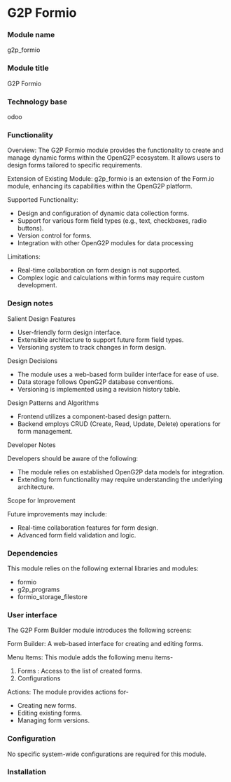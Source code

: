 # G2P Formio

### Module name

g2p\_formio

### Module title

G2P Formio

### Technology base

odoo

### Functionality

Overview: The G2P Formio module provides the functionality to create and manage dynamic forms within the OpenG2P ecosystem. It allows users to design forms tailored to specific requirements.

Extension of Existing Module: g2p\_formio is an extension of the Form.io module, enhancing its capabilities within the OpenG2P platform.

Supported Functionality:

* Design and configuration of dynamic data collection forms.
* Support for various form field types (e.g., text, checkboxes, radio buttons).
* Version control for forms.
* Integration with other OpenG2P modules for data processing

Limitations:

* Real-time collaboration on form design is not supported.
* Complex logic and calculations within forms may require custom development.

### Design notes

Salient Design Features

* User-friendly form design interface.
* Extensible architecture to support future form field types.
* Versioning system to track changes in form design.

Design Decisions

* The module uses a web-based form builder interface for ease of use.
* Data storage follows OpenG2P database conventions.
* Versioning is implemented using a revision history table.

Design Patterns and Algorithms

* Frontend utilizes a component-based design pattern.
* Backend employs CRUD (Create, Read, Update, Delete) operations for form management.

Developer Notes

Developers should be aware of the following:

* The module relies on established OpenG2P data models for integration.
* Extending form functionality may require understanding the underlying architecture.

Scope for Improvement

Future improvements may include:

* Real-time collaboration features for form design.
* Advanced form field validation and logic.

### Dependencies

This module relies on the following external libraries and modules:

* formio
* g2p\_programs
* formio\_storage\_filestore

### User interface

The G2P Form Builder module introduces the following screens:

Form Builder: A web-based interface for creating and editing forms.

Menu Items: This module adds the following menu items-

1. Forms : Access to the list of created forms.
2. Configurations

Actions: The module provides actions for-

* Creating new forms.
* Editing existing forms.
* Managing form versions.

### Configuration

No specific system-wide configurations are required for this module.

### Installation

###
